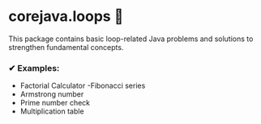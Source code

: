 # corejava.loops 📌

This package contains basic loop-related Java problems and solutions to strengthen fundamental concepts.

### ✔ Examples:
- Factorial Calculator
-Fibonacci series
- Armstrong number
- Prime number check
- Multiplication table